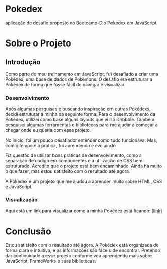 # Pokedex
aplicação de desafio proposto no Bootcamp-Dio Pokedex em JavaScript
#
 <h1>Sobre o Projeto</h1> 
 
 <h2>Introdução</h2>
<p>Como parte do meu treinamento em JavaScript, fui desafiado a criar uma Pokédex, uma base de dados de Pokémons. O desafio era estruturar a Pokédex de forma que fosse fácil de navegar e visualizar.</p>

### Desenvolvimento

Após algumas pesquisas e buscando inspiração em outras Pokédexs, decidi estruturar a minha da seguinte forma:
Para o desenvolvimento da Pokédex, utilizei como base alguns layouts que vi no Dribbble. Também pesquisei algumas ferramentas e bibliotecas para me ajudar a começar a chegar onde eu queria com esse projeto.

No início, foi um pouco desafiador entender como tudo funcionava. Mas, com o tempo e a prática, fui aprendendo e evoluindo.

Fiz questão de utilizar boas práticas de desenvolvimento, como a separação de código em componentes e a utilização de CSS bem estruturado.
Acredito que o projeto está bem encaminhado. Ainda há muito o que fazer, mas estou satisfeito com o resultado até agora.

A Pokédex é um projeto que me ajudou a aprender muito sobre HTML, CSS e JavaScript.

### Visualização

Aqui está um link para visualizar como a minha Pokédex está ficando: [[link](https://devhawnk.github.io/Pokedex/)]



# Conclusão

Estou satisfeito com o resultado até agora. A Pokédex está organizada de forma clara e intuitiva, e as informações são fáceis de encontrar. Pretendo dar continuidade a esse projeto conforme vou aprendendo mais sobre JavaScript, FrameWorks e suas bibliotecas.
